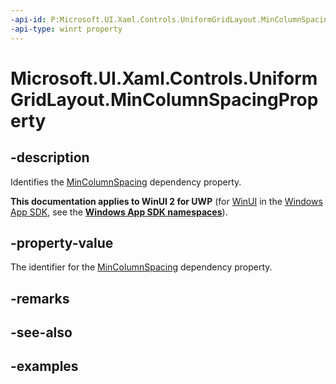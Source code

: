 ```yaml
---
-api-id: P:Microsoft.UI.Xaml.Controls.UniformGridLayout.MinColumnSpacingProperty
-api-type: winrt property
---
```


# Microsoft.UI.Xaml.Controls.UniformGridLayout.MinColumnSpacingProperty

<!--
public static Windows.UI.Xaml.DependencyProperty MinColumnSpacingProperty { get; }
-->

## -description

Identifies the [MinColumnSpacing](uniformgridlayout_mincolumnspacing.md) dependency property.

**This documentation applies to WinUI 2 for UWP** (for [WinUI](/windows/apps/winui/winui3/) in the [Windows App SDK](/windows/apps/windows-app-sdk/), see the **[Windows App SDK namespaces](/windows/windows-app-sdk/api/winrt/)**).

## -property-value

The identifier for the [MinColumnSpacing](uniformgridlayout_mincolumnspacing.md) dependency property.

## -remarks

## -see-also

## -examples


